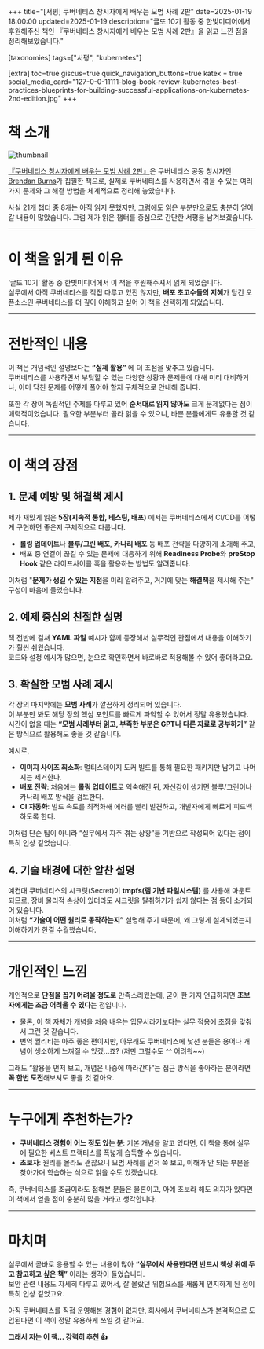 +++
title="[서평] 쿠버네티스 창시자에게 배우는 모범 사례 2판"
date=2025-01-19 18:00:00
updated=2025-01-19
description="글또 10기 활동 중 한빛미디어에서 후원해주신 책인 『쿠버네티스 창시자에게 배우는 모범 사례 2판』을 읽고 느낀 점을 정리해보았습니다."

[taxonomies]
tags=["서평", "kubernetes"]

[extra]
toc=true
giscus=true
quick_navigation_buttons=true
katex = true
social_media_card="127-0-0-11111-blog-book-review-kubernetes-best-practices-blueprints-for-building-successful-applications-on-kubernetes-2nd-edition.jpg"
+++

# 책 소개

![thumbnail](thumbnail.png)

[『쿠버네티스 창시자에게 배우는 모범 사례 2판』](https://www.hanbit.co.kr/store/books/look.php?p_code=B2890470069)은 쿠버네티스 공동 창시자인 [Brendan Burns](https://twitter.com/brendandburns)가 집필한 책으로, 실제로 쿠버네티스를 사용하면서 겪을 수 있는 여러 가지 문제와 그 해결 방법을 체계적으로 정리해 놓았습니다.

사실 21개 챕터 중 8개는 아직 읽지 못했지만, 그럼에도 읽은 부분만으로도 충분히 얻어갈 내용이 많았습니다. 그럼 제가 읽은 챕터를 중심으로 간단한 서평을 남겨보겠습니다.

---

# 이 책을 읽게 된 이유

‘글또 10기’ 활동 중 한빛미디어에서 이 책을 후원해주셔서 읽게 되었습니다.  
실무에서 아직 쿠버네티스를 직접 다루고 있진 않지만, **배포 초고수들의 지혜**가 담긴 오픈소스인 쿠버네티스를 더 깊이 이해하고 싶어 이 책을 선택하게 되었습니다.

---

# 전반적인 내용

이 책은 개념적인 설명보다는 **“실제 활용”** 에 더 초점을 맞추고 있습니다.  
쿠버네티스를 사용하면서 부딪힐 수 있는 다양한 상황과 문제들에 대해 미리 대비하거나, 이미 닥친 문제를 어떻게 풀어야 할지 구체적으로 안내해 줍니다.

또한 각 장이 독립적인 주제를 다루고 있어 **순서대로 읽지 않아도** 크게 문제없다는 점이 매력적이었습니다. 필요한 부분부터 골라 읽을 수 있으니, 바쁜 분들에게도 유용할 것 같습니다.

---

# 이 책의 장점

## 1. 문제 예방 및 해결책 제시

제가 재밌게 읽은 **5장(지속적 통합, 테스팅, 배포)** 에서는 쿠버네티스에서 CI/CD를 어떻게 구현하면 좋은지 구체적으로 다룹니다.  
- **롤링 업데이트**나 **블루/그린 배포**, **카나리 배포** 등 배포 전략을 다양하게 소개해 주고,  
- 배포 중 연결이 끊길 수 있는 문제에 대응하기 위해 **Readiness Probe**와 **preStop Hook** 같은 라이프사이클 훅을 활용하는 방법도 알려줍니다.

이처럼 "**문제가 생길 수 있는 지점**을 미리 알려주고, 거기에 맞는 **해결책**을 제시해 주는" 구성이 마음에 들었습니다.

## 2. 예제 중심의 친절한 설명

책 전반에 걸쳐 **YAML 파일** 예시가 함께 등장해서 실무적인 관점에서 내용을 이해하기가 훨씬 쉬웠습니다.  
코드와 설정 예시가 많으면, 눈으로 확인하면서 바로바로 적용해볼 수 있어 좋더라고요.

## 3. 확실한 모범 사례 제시

각 장의 마지막에는 **모범 사례**가 깔끔하게 정리되어 있습니다.  
이 부분만 봐도 해당 장의 핵심 포인트를 빠르게 파악할 수 있어서 정말 유용했습니다. 시간이 없을 때는 **“모범 사례부터 읽고, 부족한 부분은 GPT나 다른 자료로 공부하기”** 같은 방식으로 활용해도 좋을 것 같습니다.

예시로,

- **이미지 사이즈 최소화**: 멀티스테이지 도커 빌드를 통해 필요한 패키지만 남기고 나머지는 제거한다.  
- **배포 전략**: 처음에는 **롤링 업데이트**로 익숙해진 뒤, 자신감이 생기면 블루/그린이나 카나리 배포 방식을 검토한다.  
- **CI 자동화**: 빌드 속도를 최적화해 에러를 빨리 발견하고, 개발자에게 빠르게 피드백하도록 한다.

이처럼 단순 팁이 아니라 “실무에서 자주 겪는 상황”을 기반으로 작성되어 있다는 점이 특히 인상 깊었습니다.

## 4. 기술 배경에 대한 알찬 설명

예컨대 쿠버네티스의 시크릿(Secret)이 **tmpfs(램 기반 파일시스템)** 를 사용해 마운트되므로, 장비 물리적 손상이 있더라도 시크릿을 탈취하기가 쉽지 않다는 점 등이 소개되어 있습니다.  
이처럼 **“기술이 어떤 원리로 동작하는지”** 설명해 주기 때문에, 왜 그렇게 설계되었는지 이해하기가 한결 수월했습니다.

---

# 개인적인 느낌

개인적으로 **단점을 꼽기 어려울 정도로** 만족스러웠는데, 굳이 한 가지 언급하자면 **초보자에게는 조금 어려울 수 있다**는 점입니다.  
- 물론, 이 책 자체가 개념을 처음 배우는 입문서라기보다는 실무 적용에 초점을 맞춰서 그런 것 같습니다.  
- 번역 퀄리티는 아주 좋은 편이지만, 아무래도 쿠버네티스에 낯선 분들은 용어나 개념이 생소하게 느껴질 수 있겠...죠? (저만 그럴수도 ^^ 어려워~~)

그래도 “활용을 먼저 보고, 개념은 나중에 따라간다”는 접근 방식을 좋아하는 분이라면 **꼭 한번 도전**해보셔도 좋을 것 같아요.

---

# 누구에게 추천하는가?

- **쿠버네티스 경험이 어느 정도 있는 분**: 기본 개념을 알고 있다면, 이 책을 통해 실무에 필요한 베스트 프랙티스를 폭넓게 습득할 수 있습니다.  
- **초보자**: 원리를 몰라도 괜찮으니 모범 사례를 먼저 쭉 보고, 이해가 안 되는 부분을 찾아가며 학습하는 식으로 읽을 수도 있겠습니다.

즉, 쿠버네티스를 조금이라도 접해본 분들은 물론이고, 아예 초보라 해도 의지가 있다면 이 책에서 얻을 점이 충분히 많을 거라고 생각합니다.

---

# 마치며

실무에서 곧바로 응용할 수 있는 내용이 많아 **“실무에서 사용한다면 반드시 책상 위에 두고 참고하고 싶은 책”** 이라는 생각이 들었습니다.  
보안 관련 내용도 자세히 다루고 있어서, 잘 몰랐던 위험요소를 새롭게 인지하게 된 점이 특히 인상 깊었고요.

아직 쿠버네티스를 직접 운영해본 경험이 없지만, 회사에서 쿠버네티스가 본격적으로 도입된다면 이 책이 정말 유용하게 쓰일 것 같아요. 

**그래서 저는 이 책... 강력히 추천 👍**
